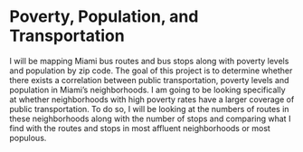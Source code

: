 # Poverty, Population, and Transportation

I will be mapping Miami bus routes and bus stops along with poverty levels and population by zip code. The goal of this project is to determine whether there exists a correlation between public transportation, poverty levels and population in Miami’s neighborhoods. I am going to be looking specifically at whether neighborhoods with high poverty rates have a larger coverage of public transportation. To do so, I will be looking at the numbers of routes in these neighborhoods along with the number of stops and comparing what I find with the routes and stops in most affluent neighborhoods or most populous. 
